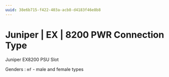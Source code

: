 ```yaml
---
uuid: 38e6b715-f422-403a-acb8-d4183f46e8b8
---
```

# Juniper | EX | 8200 PWR Connection Type

Juniper EX8200 PSU Slot

Genders
: `mf` - male and female types
